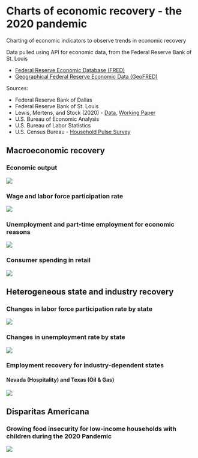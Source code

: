 # Charts of economic recovery - the 2020 pandemic
Charting of economic indicators to observe trends in economic recovery 

Data pulled using API for economic data, from the Federal Reserve Bank of St. Louis

- [Federal Reserve Economic Database (FRED)](https://fred.stlouisfed.org/)
- [Geographical Federal Reserve Economic Data (GeoFRED)](https://geofred.stlouisfed.org/)

Sources:

- Federal Reserve Bank of Dallas
- Federal Reserve Bank of St. Louis
- Lewis, Mertens, and Stock (2020) - [Data](https://www.dallasfed.org/research/wei), [Working Paper](https://www.newyorkfed.org/research/staff_reports/sr920)
- U.S. Bureau of Economic Analysis
- U.S. Bureau of Labor Statistics
- U.S. Census Bureau - [Household Pulse Survey](https://www.census.gov/programs-surveys/household-pulse-survey/data.html)

## Macroeconomic recovery
### Economic output
<p align="left">
  <img src="https://github.com/justinjoliver/pandemic-economic-update-charts/blob/a6d26cf31e496e2e05914b12ab32e5999dc32441/results/plt_output.svg">
</p>

### Wage and labor force participation rate
<p align="left">
  <img src="https://github.com/justinjoliver/pandemic-economic-update-charts/blob/a6d26cf31e496e2e05914b12ab32e5999dc32441/results/plt_labour0.svg">
</p>

### Unemployment and part-time employment for economic reasons
<p align="left">
  <img src="https://github.com/justinjoliver/pandemic-economic-update-charts/blob/a6d26cf31e496e2e05914b12ab32e5999dc32441/results/plt_labour1.svg">
</p>


### Consumer spending in retail
<p align="left">
  <img src="https://github.com/justinjoliver/pandemic-economic-update-charts/blob/main/results/plt_retail.svg">
</p>

## Heterogeneous state and industry recovery
### Changes in labor force participation rate by state
<p align="left">
  <img src="https://github.com/justinjoliver/pandemic-economic-update-charts/blob/a6d26cf31e496e2e05914b12ab32e5999dc32441/results/map_lfptcdel.svg">
</p>

### Changes in unemployment rate by state
<p align="left">
  <img src="https://github.com/justinjoliver/pandemic-economic-update-charts/blob/a6d26cf31e496e2e05914b12ab32e5999dc32441/results/map_unempdel.svg">
</p>

### Employment recovery for industry-dependent states
#### Nevada (Hospitality) and Texas (Oil & Gas)
<p align="left">
  <img src="https://github.com/justinjoliver/pandemic-economic-update-charts/blob/a6d26cf31e496e2e05914b12ab32e5999dc32441/results/plt_emplystate.svg">
</p>

## Disparitas Americana
### Growing food insecurity for low-income households with children during the 2020 Pandemic
<p align="left">
  <img src="https://github.com/justinjoliver/pandemic-economic-update-charts/blob/main/results/plt_hps.svg">
</p>


